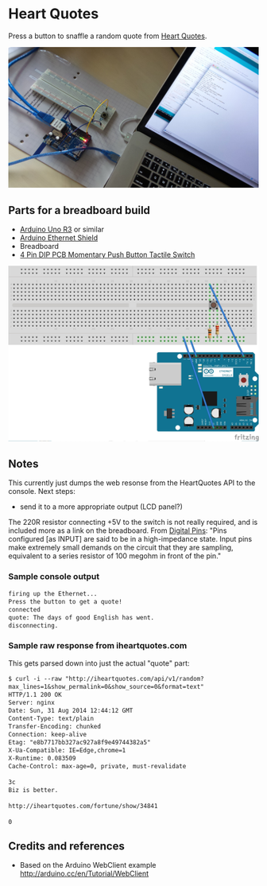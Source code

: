 # Heart Quotes

Press a button to snaffle a random quote from [Heart Quotes](http://www.iheartquotes.com).

![The Build](./assets/HeartQuotes_console.jpg?raw=true)

## Parts for a breadboard build

* [Arduino Uno R3](http://www.amazon.com/gp/product/B00F6JCV20/ref=as_li_tl?ie=UTF8&camp=1789&creative=390957&creativeASIN=B00F6JCV20&linkCode=as2&tag=itsaprli-20&linkId=O34GVKFAZ6FVDC6W) or similar
* [Arduino Ethernet Shield](http://www.amazon.com/gp/product/B00EU7447Y/ref=as_li_tl?ie=UTF8&camp=1789&creative=390957&creativeASIN=B00EU7447Y&linkCode=as2&tag=itsaprli-20&linkId=QJYL7QLWFGQVGUF5)
* Breadboard
* [4 Pin DIP PCB Momentary Push Button Tactile Switch](http://www.amazon.com/gp/product/B008MLKJ3C/ref=as_li_tl?ie=UTF8&camp=1789&creative=390957&creativeASIN=B008MLKJ3C&linkCode=as2&tag=itsaprli-20&linkId=6UORZDXT6S7AZRZ7)

![The Breadboard Schematic](./assets/HeartQuotes_bb.jpg?raw=true)

## Notes

This currently just dumps the web resonse from the HeartQuotes API to the console. Next steps:
* send it to a more appropriate output (LCD panel?)

The 220R resistor connecting +5V to the switch is not really required, and is included more as a link on the breadboard.
From [Digital Pins](http://arduino.cc/en/Tutorial/DigitalPins):
"Pins configured [as INPUT] are said to be in a high-impedance state. Input pins make extremely small demands on the circuit that they are sampling, equivalent to a series resistor of 100 megohm in front of the pin."

### Sample console output

    firing up the Ethernet...
    Press the button to get a quote!
    connected
    quote: The days of good English has went.
    disconnecting.


### Sample raw response from iheartquotes.com
This gets parsed down into just the actual "quote" part:

    $ curl -i --raw "http://iheartquotes.com/api/v1/random?max_lines=1&show_permalink=0&show_source=0&format=text"
    HTTP/1.1 200 OK
    Server: nginx
    Date: Sun, 31 Aug 2014 12:44:12 GMT
    Content-Type: text/plain
    Transfer-Encoding: chunked
    Connection: keep-alive
    Etag: "e8b7717bb327ac927a8f9e49744382a5"
    X-Ua-Compatible: IE=Edge,chrome=1
    X-Runtime: 0.083509
    Cache-Control: max-age=0, private, must-revalidate

    3c
    Biz is better.

    http://iheartquotes.com/fortune/show/34841

    0


## Credits and references
* Based on the Arduino WebClient example http://arduino.cc/en/Tutorial/WebClient
